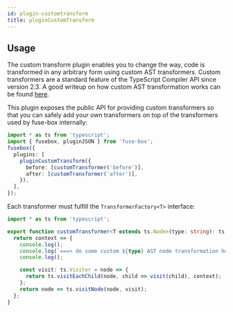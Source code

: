 ```yaml
---
id: plugin-customtransform
title: pluginCustomTransform
---
```


## Usage

The custom transform plugin enables you to change the way, code is transformed in any arbitrary form using custom AST
transformers. Custom transformers are a standard feature of the TypeScript Compiler API since version 2.3. A good
writeup on how custom AST transformation works can be found
[here](https://dev.doctorevidence.com/how-to-write-a-typescript-transform-plugin-fc5308fdd943).

This plugin exposes the public API for providing custom transformers so that you can safely add your own transformers on
top of the transformers used by fuse-box internally:

```ts
import * as ts from 'typescript';
import { fusebox, pluginJSON } from 'fuse-box';
fusebox({
  plugins: [
    pluginCustomTransform({
      before: [customTransformer('before')],
      after: [customTransformer('after')],
    }),
  ],
});
```

Each transformer must fulfill the `TransformerFactory<T>` interface:

```ts
import * as ts from 'typescript';

export function customTransformer<T extends ts.Node>(type: string): ts.TransformerFactory<T> {
  return context => {
    console.log();
    console.log(`===> do some custom ${type} AST node transformation here`);
    console.log();

    const visit: ts.Visitor = node => {
      return ts.visitEachChild(node, child => visit(child), context);
    };
    return node => ts.visitNode(node, visit);
  };
}
```

